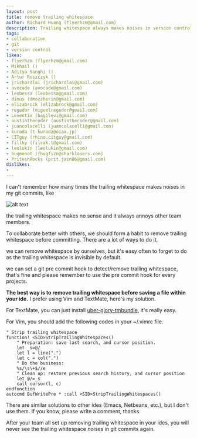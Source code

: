 ```yaml
---
layout: post
title: remove trailing whitespace
author: Richard Huang (flyerhzm@gmail.com)
description: Trailing whitespace always makes noises in version control system, it is meaningless. We should remove trailing whitespace to avoid annoying other team members.
tags:
- collaboration
- git
- version control
likes:
- flyerhzm (flyerhzm@gmail.com)
- Mikhail ()
- Aditya Sanghi ()
- Artur Roszczyk ()
- jrichardlai (jrichardlai@gmail.com)
- avocade (avocade@gmail.com)
- leobessa (leobessa@gmail.com)
- dimus (dmozzherin@gmail.com)
- elizabrock (elizabrock@gmail.com)
- regedor (miguelregedor@gmail.com)
- Leventix (bagilevi@gmail.com)
- austinthecoder (austinthecoder@gmail.com)
- juancolacelli (juancolacelli@gmail.com)
- kuroda (t-kuroda@oiax.jp)
- CITguy (rhino.citguy@gmail.com)
- fillky (filcak.t@gmail.com)
- leolukin (leolukin@gmail.com)
- bugmenot (fhugfizn@sharklasers.com)
- PriteshRocks (prit.jain86@gmail.com)
dislikes:
- 
---
```

I can't remember how many times the trailing whitespace makes noises in my git commits, like

![alt text][1]

the trailing whitespace makes no sense and it always annoys other team members.

To collaborate better with others, we should form a habit to remove trailing whitespace before committing. There are a lot of ways to do it,

we can remove whitespace by ourselves, but it's easy often to forget to do as the trailing whitespace is invisible by default.

we can set a git pre commit hook to detect/remove trailing whitespace, that's fine and please remember to use the pre commit hook for every projects.

**The best way is to remove trailing whitespace before saving a file within your ide.** I prefer using Vim and TextMate, here's my solution.

For TextMate, you can just install [uber-glory-tmbundle][2], it's really easy.

For Vim, you should add the following codes in your ~/.vimrc file.

    " Strip trailing whitespace
    function! <SID>StripTrailingWhitespaces()
        " Preparation: save last search, and cursor position.
        let _s=@/
        let l = line(".")
        let c = col(".")
        " Do the business:
        %s/\s\+$//e
        " Clean up: restore previous search history, and cursor position
        let @/=_s
        call cursor(l, c)
    endfunction
    autocmd BufWritePre * :call <SID>StripTrailingWhitespaces()

There are similar solutions to other ides (Emacs, Netbeans, etc.), but I don't use them. If you know, please write a comment, thanks.

After your team all set up removing trailing whitespace in your ides, you will never see the trailing whitespace noises in git commits again.


  [1]: http://lh5.ggpht.com/_qSmJ0dW70FE/TPfBQjvbHQI/AAAAAAAAAWA/U7BUO-LzHwU/git%20diff.png
  [2]: https://github.com/glennr/uber-glory-tmbundle
